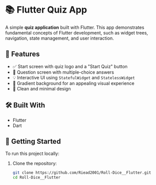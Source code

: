 # 📚 Flutter Quiz App

A simple **quiz application** built with Flutter. This app demonstrates fundamental concepts of Flutter development, such as widget trees, navigation, state management, and user interaction.

## 🧠 Features

- ✅ Start screen with quiz logo and a "Start Quiz" button
- 📄 Question screen with multiple-choice answers
- 💡 Interactive UI using `StatefulWidget` and `StatelessWidget`
- 🎨 Gradient background for an appealing visual experience
- 🧼 Clean and minimal design

## 🛠️ Built With

- Flutter
- Dart

## 🚀 Getting Started

To run this project locally:

1. Clone the repository:
   ```bash
   git clone https://github.com/Riead2001/Roll-Dice__Flutter.git
   cd Roll-Dice__Flutter
